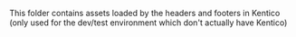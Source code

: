 This folder contains assets loaded by the headers and footers in Kentico 
(only used for the dev/test environment which don't actually have Kentico)